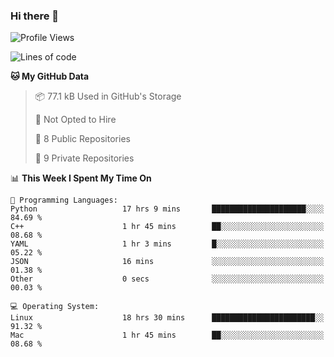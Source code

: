 ### Hi there 👋

<!--
**huayuan4396/huayuan4396** is a ✨ _special_ ✨ repository because its `README.md` (this file) appears on your GitHub profile.

Here are some ideas to get you started:

- 🔭 I’m currently working on ...
- 🌱 I’m currently learning ...
- 👯 I’m looking to collaborate on ...
- 🤔 I’m looking for help with ...
- 💬 Ask me about ...
- 📫 How to reach me: ...
- 😄 Pronouns: ...
- ⚡ Fun fact: ...
-->

<!--START_SECTION:waka-->
![Profile Views](http://img.shields.io/badge/Profile%20Views-19-blue)

![Lines of code](https://img.shields.io/badge/From%20Hello%20World%20I%27ve%20Written-5.7%20thousand%20lines%20of%20code-blue)

**🐱 My GitHub Data** 

> 📦 77.1 kB Used in GitHub's Storage 
 > 
> 🚫 Not Opted to Hire
 > 
> 📜 8 Public Repositories 
 > 
> 🔑 9 Private Repositories 
 > 
📊 **This Week I Spent My Time On** 

```text
💬 Programming Languages: 
Python                   17 hrs 9 mins       █████████████████████░░░░   84.69 % 
C++                      1 hr 45 mins        ██░░░░░░░░░░░░░░░░░░░░░░░   08.68 % 
YAML                     1 hr 3 mins         █░░░░░░░░░░░░░░░░░░░░░░░░   05.22 % 
JSON                     16 mins             ░░░░░░░░░░░░░░░░░░░░░░░░░   01.38 % 
Other                    0 secs              ░░░░░░░░░░░░░░░░░░░░░░░░░   00.03 % 

💻 Operating System: 
Linux                    18 hrs 30 mins      ███████████████████████░░   91.32 % 
Mac                      1 hr 45 mins        ██░░░░░░░░░░░░░░░░░░░░░░░   08.68 % 
```


<!--END_SECTION:waka-->
